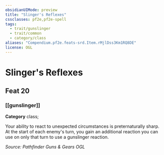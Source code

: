 ```yaml
---
obsidianUIMode: preview
title: "Slinger's Reflexes"
cssclasses: pf2e,pf2e-spell
tags:
  - trait/gunslinger
  - trait/common
  - category/class
aliases: "Compendium.pf2e.feats-srd.Item.rMjlDss3Km1RQ8DE"
license: OGL
---
```

# Slinger's Reflexes
## Feat 20
### [[gunslinger]]

**Category** class; 




Your ability to react to unexpected circumstances is preternaturally sharp. At the start of each enemy's turn, you gain an additional reaction you can use on only that turn to use a gunslinger reaction.

*Source: Pathfinder Guns & Gears*
*OGL*